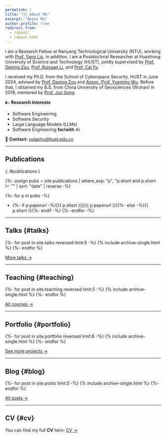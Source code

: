 ```yaml
---
permalink: /
title: "🙌🏼 About Me"
excerpt: "About Me"
author_profile: true
redirect_from:
  - /about/
  - /about.html
---
```


I am a Research Fellow at Nanyang Technological University (NTU), working with [Prof. Yang Liu](https://personal.ntu.edu.sg/yangliu/). In addition, I am a Postdoctoral Researcher at Huazhong University of Science and Technology (HUST), jointly supervised by [Prof. Deqing Zou](http://faculty.hust.edu.cn/zoudeqing/zh_CN/index.htm), [Prof. Ruixuan Li](https://idc.hust.edu.cn/rxli/chinese/index.htm), and [Prof. Cai Fu](http://faculty.hust.edu.cn/fucai/zh_CN/more/1623241/jsjjgd/index.htm).

I received my Ph.D. from the School of Cyberspace Security, HUST in June 2024, advised by [Prof. Deqing Zou](http://faculty.hust.edu.cn/zoudeqing/zh_CN/index.htm) and [Assoc. Prof. Yueming Wu](https://wu-yueming.github.io/). Before that, I obtained my B.S. from China University of Geosciences (Wuhan) in 2019, mentored by [Prof. Jun Song](https://grzy.cug.edu.cn/songjun/zh_CN/index.htm).

🌬 **Research Interests**
- Software Engineering  
- Software Security  
- Large Language Models (LLMs)  
- Software Engineering **for/with** AI  

💌 **Contact:** yutaohu@hust.edu.cn

---

## Publications
{: #publications }

{%- assign pubs = site.publications
  | where_exp: "p", "p.short and p.short != ''"
  | sort: "date" | reverse -%}

{%- for p in pubs -%}
- {%- if p.paperurl -%}[{{ p.short }}]({{ p.paperurl }}){%- else -%}{{ p.short }}{%- endif -%}
{%- endfor -%}

---

## Talks {#talks}
{%- for post in site.talks reversed limit:5 -%}
  {% include archive-single.html %}
{%- endfor %}
<p><a href="{{ '/talks/' | relative_url }}">More talks →</a></p>

---

## Teaching {#teaching}
{%- for post in site.teaching reversed limit:5 -%}
  {% include archive-single.html %}
{%- endfor %}
<p><a href="{{ '/teaching/' | relative_url }}">All courses →</a></p>

---

## Portfolio {#portfolio}
{%- for post in site.portfolio reversed limit:6 -%}
  {% include archive-single.html %}
{%- endfor %}
<p><a href="{{ '/portfolio/' | relative_url }}">See more projects →</a></p>

---

## Blog {#blog}
{%- for post in site.posts limit:5 -%}
  {% include archive-single.html %}
{%- endfor %}
<p><a href="{{ '/year-archive/' | relative_url }}">All posts →</a></p>

---

## CV {#cv}
You can find my full **CV** here: <a href="{{ '/cv/' | relative_url }}">CV →</a>
